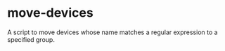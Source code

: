 # move-devices

A script to move devices whose name matches a regular expression to a specified group.